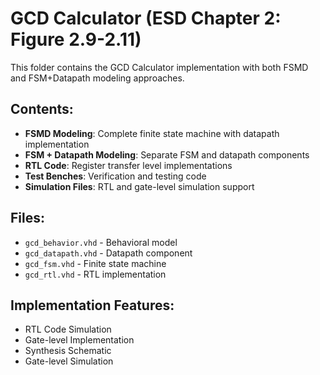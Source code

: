 # GCD Calculator (ESD Chapter 2: Figure 2.9-2.11)

This folder contains the GCD Calculator implementation with both FSMD and FSM+Datapath modeling approaches.

## Contents:
- **FSMD Modeling**: Complete finite state machine with datapath implementation
- **FSM + Datapath Modeling**: Separate FSM and datapath components
- **RTL Code**: Register transfer level implementations
- **Test Benches**: Verification and testing code
- **Simulation Files**: RTL and gate-level simulation support

## Files:
- `gcd_behavior.vhd` - Behavioral model
- `gcd_datapath.vhd` - Datapath component
- `gcd_fsm.vhd` - Finite state machine
- `gcd_rtl.vhd` - RTL implementation

## Implementation Features:
- RTL Code Simulation
- Gate-level Implementation
- Synthesis Schematic
- Gate-level Simulation